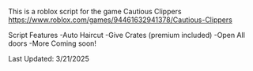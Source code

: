 This is a roblox script for the game Cautious Clippers
https://www.roblox.com/games/94461632941378/Cautious-Clippers

Script Features
-Auto Haircut
-Give Crates (premium included)
-Open All doors
-More Coming soon!

Last Updated: 3/21/2025
